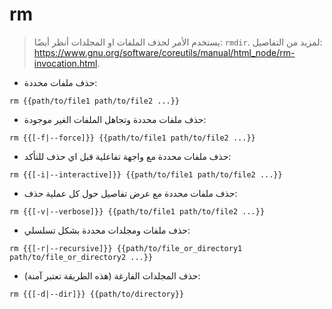 # rm

> يستخدم الأمر لحذف الملفات او المجلدات
> أنظر أيضًا: `rmdir`.
> لمزيد من التفاصيل: <https://www.gnu.org/software/coreutils/manual/html_node/rm-invocation.html>.

- حذف ملفات محددة:

`rm {{path/to/file1 path/to/file2 ...}}`

- حذف ملفات محددة وتجاهل الملفات الغير موجودة:

`rm {{[-f|--force]}} {{path/to/file1 path/to/file2 ...}}`

- حذف ملفات محددة مع واجهة تفاعلية قبل اي حذف للتأكد:

`rm {{[-i|--interactive]}} {{path/to/file1 path/to/file2 ...}}`

- حذف ملفات محددة مع عرض تفاصيل حول كل عملية حذف:

`rm {{[-v|--verbose]}} {{path/to/file1 path/to/file2 ...}}`

- حذف ملفات ومجلدات محددة بشكل تسلسلي:

`rm {{[-r|--recursive]}} {{path/to/file_or_directory1 path/to/file_or_directory2 ...}}`

- حذف المجلدات الفارغة (هذه الطريقة تعتبر آمنة):

`rm {{[-d|--dir]}} {{path/to/directory}}`
